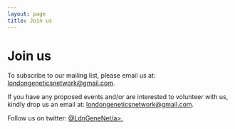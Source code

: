 ```yaml
---
layout: page
title: Join us
---
```


# Join us

To subscribe to our mailing list, please email us at: <a href="mailto:londongeneticsnetwork@gmail.com">londongeneticsnetwork@gmail.com</a>.

If you have any proposed events and/or are interested to volunteer with us, kindly drop us an email at: <a href="mailto:londongeneticsnetwork@gmail.com">londongeneticsnetwork@gmail.com</a>.

Follow us on twitter: <a href="https://twitter.com/LdnGeneNet" rel="noopener noreferrer" target="_blank">@LdnGeneNet/a>.
